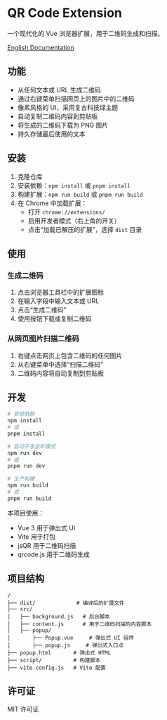# QR Code Extension

一个现代化的 Vue 浏览器扩展，用于二维码生成和扫描。

[English Documentation](README.md)

## 功能

- 从任何文本或 URL 生成二维码
- 通过右键菜单扫描网页上的图片中的二维码
- 像素风格的 UI，采用复古科技绿主题
- 自动复制二维码内容到剪贴板
- 将生成的二维码下载为 PNG 图片
- 持久存储最后使用的文本

## 安装

1. 克隆仓库
2. 安装依赖：`npm install` 或 `pnpm install`
3. 构建扩展：`npm run build` 或 `pnpm run build`
4. 在 Chrome 中加载扩展：
   - 打开 `chrome://extensions/`
   - 启用开发者模式（右上角的开关）
   - 点击“加载已解压的扩展”，选择 `dist` 目录

## 使用

### 生成二维码

1. 点击浏览器工具栏中的扩展图标
2. 在输入字段中输入文本或 URL
3. 点击“生成二维码”
4. 使用按钮下载或复制二维码

### 从网页图片扫描二维码

1. 右键点击网页上包含二维码的任何图片
2. 从右键菜单中选择“扫描二维码”
3. 二维码内容将自动复制到剪贴板

## 开发

```bash
# 安装依赖
npm install
# 或
pnpm install

# 启动开发监听模式
npm run dev
# 或
pnpm run dev

# 生产构建
npm run build
# 或
pnpm run build
```

本项目使用：

- Vue 3 用于弹出式 UI
- Vite 用于打包
- jsQR 用于二维码扫描
- qrcode.js 用于二维码生成

## 项目结构

```
/
├── dist/             # 编译后的扩展文件
├── src/
│   ├── background.js   # 后台脚本
│   ├── content.js      # 用于二维码扫描的内容脚本
│   ├── popup/
│       ├── Popup.vue     # 弹出式 UI 组件
│       ├── popup.js     # 弹出式入口点
├── popup.html       # 弹出式 HTML
├── script/          # 构建脚本
├── vite.config.js   # Vite 配置
```

## 许可证

MIT 许可证
